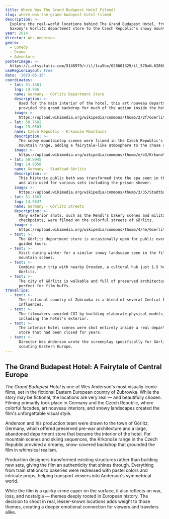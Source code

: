```yaml
---
title: Where Was The Grand Budapest Hotel Filmed?
slug: where-was-the-grand-budapest-hotel-filmed
description: >-
  Explore the real-world locations behind The Grand Budapest Hotel, from
  Saxony's Görlitz department store to the Czech Republic's snowy mountains.
year: 2014
director: Wes Anderson
genre:
  - Comedy
  - Drama
  - Adventure
posterImage: >-
  https://i.etsystatic.com/5148979/r/il/1ca5be/628601329/il_570xN.628601329_2m9u.jpg
useRegionLayout: true
date: '2023-05-15'
coordinates:
  - lat: 51.1561
    lng: 14.986
    name: Germany - Görlitz Department Store
    description: >-
      Used for the main interior of the hotel, this art nouveau department store
      provided the grand backdrop for much of the action inside the hotel.
    image: >-
      https://upload.wikimedia.org/wikipedia/commons/thumb/2/2f/Goerlitz_Kaufhaus_2016.jpg/800px-Goerlitz_Kaufhaus_2016.jpg
  - lat: 50.7682
    lng: 15.0583
    name: Czech Republic - Krkonoše Mountains
    description: >-
      The snowy mountaintop scenes were filmed in the Czech Republic's Krkonoše
      mountain range, adding a fairytale-like atmosphere to the chase scenes.
    image: >-
      https://upload.wikimedia.org/wikipedia/commons/thumb/e/e3/Krkono%C5%A1e.jpg/800px-Krkono%C5%A1e.jpg
  - lat: 50.8945
    lng: 14.8058
    name: Germany - Stadtbad Görlitz
    description: >-
      This historic public bath was transformed into the spa seen in the film
      and also used for various sets including the prison shower.
    image: >-
      https://upload.wikimedia.org/wikipedia/commons/thumb/3/35/Stadtbad_Goerlitz_01.jpg/800px-Stadtbad_Goerlitz_01.jpg
  - lat: 51.1563
    lng: 14.9847
    name: Germany - Görlitz Streets
    description: >-
      Many exterior shots, such as the Mendl's bakery scenes and military
      checkpoints, were filmed on the colorful streets of Görlitz.
    image: >-
      https://upload.wikimedia.org/wikipedia/commons/thumb/4/4e/Goerlitz_Hallstrasse_08_ies.jpg/800px-Goerlitz_Hallstrasse_08_ies.jpg
  - text: >-
      The Görlitz department store is occasionally open for public events or
      guided tours.
  - text: >-
      Visit during winter for a similar snowy landscape seen in the film's
      mountain scenes.
  - text: >-
      Combine your trip with nearby Dresden, a cultural hub just 1.5 hours from
      Görlitz.
  - text: >-
      The city of Görlitz is walkable and full of preserved architecture,
      perfect for film buffs.
travelTips:
  - text: >-
      The fictional country of Zubrowka is a blend of several Central European
      influences.
  - text: >-
      The filmmakers avoided CGI by building elaborate physical models,
      including the hotel's exterior.
  - text: >-
      The interior hotel scenes were shot entirely inside a real department
      store that had been closed for years.
  - text: >-
      Director Wes Anderson wrote the screenplay specifically for Görlitz after
      scouting Eastern Europe.
---
```


## The Grand Budapest Hotel: A Fairytale of Central Europe

*The Grand Budapest Hotel* is one of Wes Anderson's most visually iconic films, set in the fictional Eastern European country of Zubrowka. While the story may be fictional, the locations are very real — and beautifully chosen. Filming primarily took place in Germany and the Czech Republic, where colorful facades, art nouveau interiors, and snowy landscapes created the film's unforgettable visual style.

Anderson and his production team were drawn to the town of Görlitz, Germany, which offered preserved pre-war architecture and a large, abandoned department store that became the interior of the hotel. For mountain scenes and skiing sequences, the Krkonoše range in the Czech Republic provided a dreamy, snow-covered backdrop that grounded the film in whimsical realism.

Production designers transformed existing structures rather than building new sets, giving the film an authenticity that shines through. Everything from train stations to bakeries were redressed with pastel colors and intricate props, helping transport viewers into Anderson's symmetrical world.

While the film is a quirky crime caper on the surface, it also reflects on war, loss, and nostalgia — themes deeply rooted in European history. The decision to shoot in real, lesser-known locations adds weight to those themes, creating a deeper emotional connection for viewers and travelers alike.
